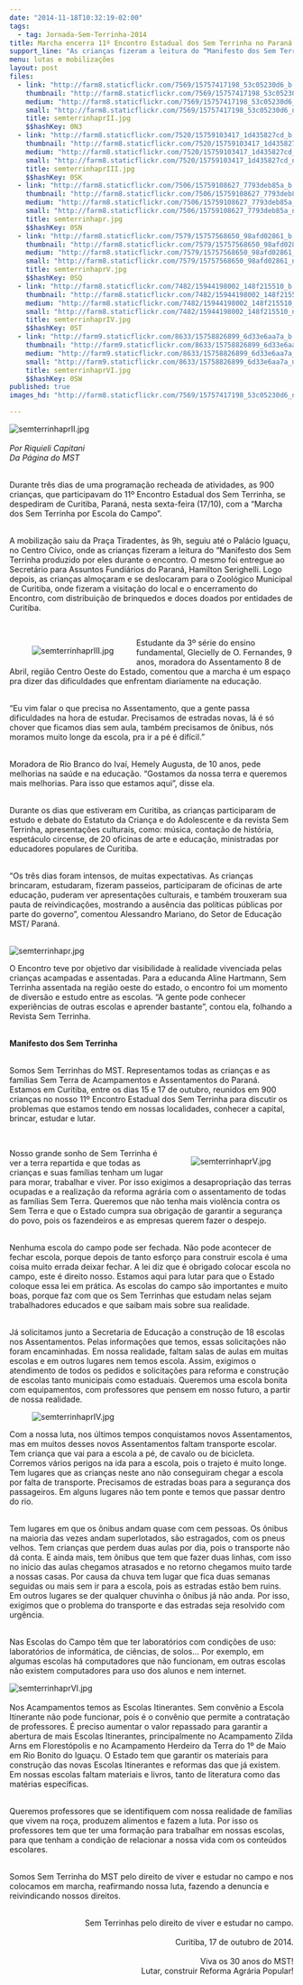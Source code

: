 ```yaml
---
date: "2014-11-18T10:32:19-02:00"
tags:
  - tag: Jornada-Sem-Terrinha-2014
title: Marcha encerra 11º Encontro Estadual dos Sem Terrinha no Paraná
support_line: "As crianças fizeram a leitura do “Manifesto dos Sem Terrinha\", construído durante o encontro, entregue ao Secretário para Assuntos Fundiários do Paraná."
menu: lutas e mobilizações
layout: post
files:
  - link: "http://farm8.staticflickr.com/7569/15757417198_53c05230d6_b.jpg"
    thumbnail: "http://farm8.staticflickr.com/7569/15757417198_53c05230d6_t.jpg"
    medium: "http://farm8.staticflickr.com/7569/15757417198_53c05230d6_z.jpg"
    small: "http://farm8.staticflickr.com/7569/15757417198_53c05230d6_n.jpg"
    title: semterrinhaprII.jpg
    $$hashKey: 0N3
  - link: "http://farm8.staticflickr.com/7520/15759103417_1d435827cd_b.jpg"
    thumbnail: "http://farm8.staticflickr.com/7520/15759103417_1d435827cd_t.jpg"
    medium: "http://farm8.staticflickr.com/7520/15759103417_1d435827cd_z.jpg"
    small: "http://farm8.staticflickr.com/7520/15759103417_1d435827cd_n.jpg"
    title: semterrinhaprIII.jpg
    $$hashKey: 0SK
  - link: "http://farm8.staticflickr.com/7506/15759108627_7793deb85a_b.jpg"
    thumbnail: "http://farm8.staticflickr.com/7506/15759108627_7793deb85a_t.jpg"
    medium: "http://farm8.staticflickr.com/7506/15759108627_7793deb85a_z.jpg"
    small: "http://farm8.staticflickr.com/7506/15759108627_7793deb85a_n.jpg"
    title: semterrinhapr.jpg
    $$hashKey: 0SN
  - link: "http://farm8.staticflickr.com/7579/15757568650_98afd02861_b.jpg"
    thumbnail: "http://farm8.staticflickr.com/7579/15757568650_98afd02861_t.jpg"
    medium: "http://farm8.staticflickr.com/7579/15757568650_98afd02861_z.jpg"
    small: "http://farm8.staticflickr.com/7579/15757568650_98afd02861_n.jpg"
    title: semterrinhaprV.jpg
    $$hashKey: 0SQ
  - link: "http://farm8.staticflickr.com/7482/15944198002_148f215510_b.jpg"
    thumbnail: "http://farm8.staticflickr.com/7482/15944198002_148f215510_t.jpg"
    medium: "http://farm8.staticflickr.com/7482/15944198002_148f215510_z.jpg"
    small: "http://farm8.staticflickr.com/7482/15944198002_148f215510_n.jpg"
    title: semterrinhaprIV.jpg
    $$hashKey: 0ST
  - link: "http://farm9.staticflickr.com/8633/15758826899_6d33e6aa7a_b.jpg"
    thumbnail: "http://farm9.staticflickr.com/8633/15758826899_6d33e6aa7a_t.jpg"
    medium: "http://farm9.staticflickr.com/8633/15758826899_6d33e6aa7a_z.jpg"
    small: "http://farm9.staticflickr.com/8633/15758826899_6d33e6aa7a_n.jpg"
    title: semterrinhaprVI.jpg
    $$hashKey: 0SW
published: true
images_hd: "http://farm8.staticflickr.com/7569/15757417198_53c05230d6_n.jpg"

---
```

<p><img alt="semterrinhaprII.jpg" src="http://farm8.staticflickr.com/7569/15757417198_53c05230d6_b.jpg" /><br />
<br />
<em>Por Riquieli Capitani<br />
Da P&aacute;gina do MST</em></p>

<p><br />
Durante tr&ecirc;s dias de uma programa&ccedil;&atilde;o recheada de atividades, as 900 crian&ccedil;as, que participavam do 11&ordm; Encontro Estadual dos Sem Terrinha, se despediram de Curitiba, Paran&aacute;, nesta sexta-feira (17/10), com a &ldquo;Marcha dos Sem Terrinha por Escola do Campo&rdquo;.</p>

<p><br />
A mobiliza&ccedil;&atilde;o saiu da Pra&ccedil;a Tiradentes, &agrave;s 9h, seguiu at&eacute; o Pal&aacute;cio Igua&ccedil;u, no Centro C&iacute;vico, onde as crian&ccedil;as fizeram a leitura do &ldquo;Manifesto dos Sem Terrinha produzido por eles durante o encontro. O mesmo foi entregue ao Secret&aacute;rio para Assuntos Fundi&aacute;rios do Paran&aacute;, Hamilton Serighelli. Logo depois, as crian&ccedil;as almo&ccedil;aram e se deslocaram para o Zool&oacute;gico Municipal de Curitiba, onde fizeram a visita&ccedil;&atilde;o do local e o encerramento do Encontro, com distribui&ccedil;&atilde;o de brinquedos e doces doados por entidades de Curitiba.</p>

<p>&nbsp;</p>

<figure class="image" style="float:left"><img alt="semterrinhaprIII.jpg" src="http://farm8.staticflickr.com/7520/15759103417_1d435827cd_b.jpg" />
<figcaption></figcaption>
</figure>

<p>Estudante da 3&ordm; s&eacute;rie do ensino fundamental, Glecielly de O. Fernandes, 9 anos, moradora do Assentamento 8 de Abril, regi&atilde;o Centro Oeste do Estado, comentou que a marcha &eacute; um espa&ccedil;o pra dizer das dificuldades que enfrentam diariamente na educa&ccedil;&atilde;o.&nbsp;</p>

<p><br />
&ldquo;Eu vim falar o que precisa no Assentamento, que a gente passa dificuldades na hora de estudar. Precisamos de estradas novas, l&aacute; &eacute; s&oacute; chover que ficamos dias sem aula, tamb&eacute;m precisamos de &ocirc;nibus, n&oacute;s moramos muito longe da escola, pra ir a p&eacute; &eacute; dif&iacute;cil.&rdquo;<br />
&nbsp;</p>

<p>Moradora de Rio Branco do Iva&iacute;, Hemely Augusta, de 10 anos, pede melhorias na sa&uacute;de e na educa&ccedil;&atilde;o. &ldquo;Gostamos da nossa terra e queremos mais melhorias. Para isso que estamos aqui&rdquo;, disse ela.<br />
&nbsp;</p>

<p>Durante os dias que estiveram em Curitiba, as crian&ccedil;as participaram de estudo e debate do Estatuto da Crian&ccedil;a e do Adolescente e da revista Sem Terrinha, apresenta&ccedil;&otilde;es culturais, como: m&uacute;sica, conta&ccedil;&atilde;o de hist&oacute;ria, espet&aacute;culo circense, de 20 oficinas de arte e educa&ccedil;&atilde;o, ministradas por educadores populares de Curitiba.<br />
&nbsp;</p>

<p>&ldquo;Os tr&ecirc;s dias foram intensos, de muitas expectativas. As crian&ccedil;as brincaram, estudaram, fizeram passeios, participaram de oficinas de arte educa&ccedil;&atilde;o, puderam ver apresenta&ccedil;&otilde;es culturais, e tamb&eacute;m trouxeram sua pauta de reivindica&ccedil;&otilde;es, mostrando a aus&ecirc;ncia das pol&iacute;ticas p&uacute;blicas por parte do governo&rdquo;, comentou Alessandro Mariano, do Setor de Educa&ccedil;&atilde;o MST/ Paran&aacute;.</p>

<p><br />
<img alt="semterrinhapr.jpg" src="http://farm8.staticflickr.com/7506/15759108627_7793deb85a_b.jpg" /></p>

<p>O Encontro teve por objetivo dar visibilidade &agrave; realidade vivenciada pelas crian&ccedil;as acampadas e assentadas. Para a educanda Aline Hartmann, Sem Terrinha assentada na regi&atilde;o oeste do estado, o encontro foi um momento de divers&atilde;o e estudo entre as escolas. &ldquo;A gente pode conhecer experi&ecirc;ncias de outras escolas e aprender bastante&rdquo;, contou ela, folhando a Revista Sem Terrinha.</p>

<p><br />
<strong>Manifesto dos Sem Terrinha</strong><br />
&nbsp;</p>

<p>Somos Sem Terrinhas do MST. Representamos todas as crian&ccedil;as e as fam&iacute;lias Sem Terra de Acampamentos e Assentamentos do Paran&aacute;. Estamos em Curitiba, entre os dias 15 e 17 de outubro, reunidos em 900 crian&ccedil;as no nosso 11&ordm; Encontro Estadual dos Sem Terrinha para discutir os problemas que estamos tendo em nossas localidades, conhecer a capital, brincar, estudar e lutar.</p>

<p>&nbsp;</p>

<figure class="image" style="float:right"><img alt="semterrinhaprV.jpg" src="http://farm8.staticflickr.com/7579/15757568650_98afd02861_b.jpg" />
<figcaption></figcaption>
</figure>

<p>Nosso grande sonho de Sem Terrinha &eacute; ver a terra repartida e que todas as crian&ccedil;as e suas fam&iacute;lias tenham um lugar para morar, trabalhar e viver. Por isso exigimos a desapropria&ccedil;&atilde;o das terras ocupadas e a realiza&ccedil;&atilde;o da reforma agr&aacute;ria com o assentamento de todas as fam&iacute;lias Sem Terra. Queremos que n&atilde;o tenha mais viol&ecirc;ncia contra os Sem Terra e que o Estado cumpra sua obriga&ccedil;&atilde;o de garantir a seguran&ccedil;a do povo, pois os fazendeiros e as empresas querem fazer o despejo.</p>

<p><br />
Nenhuma escola do campo pode ser fechada. N&atilde;o pode acontecer de fechar escola, porque depois de tanto esfor&ccedil;o para construir escola &eacute; uma coisa muito errada deixar fechar. A lei diz que &eacute; obrigado colocar escola no campo, este &eacute; direito nosso. Estamos aqui para lutar para que o Estado coloque essa lei em pr&aacute;tica. As escolas do campo s&atilde;o importantes e muito boas, porque faz com que os Sem Terrinhas que estudam nelas sejam trabalhadores educados e que saibam mais sobre sua realidade.</p>

<p><br />
J&aacute; solicitamos junto a Secretaria de Educa&ccedil;&atilde;o a constru&ccedil;&atilde;o de 18 escolas nos Assentamentos. Pelas informa&ccedil;&otilde;es que temos, essas solicita&ccedil;&otilde;es n&atilde;o foram encaminhadas. Em nossa realidade, faltam salas de aulas em muitas escolas e em outros lugares nem temos escola. Assim, exigimos o atendimento de todos os pedidos e solicita&ccedil;&otilde;es para reforma e constru&ccedil;&atilde;o de escolas tanto municipais como estaduais. Queremos uma escola bonita com equipamentos, com professores que pensem em nosso futuro, a partir de nossa realidade.</p>

<figure class="image"><img alt="semterrinhaprIV.jpg" src="http://farm8.staticflickr.com/7482/15944198002_148f215510_b.jpg" />
<figcaption></figcaption>
</figure>

<p>Com a nossa luta, nos &uacute;ltimos tempos conquistamos novos Assentamentos, mas em muitos desses novos Assentamentos faltam transporte escolar. Tem crian&ccedil;a que vai para a escola a p&eacute;, de cavalo ou de bicicleta. Corremos v&aacute;rios perigos na ida para a escola, pois o trajeto &eacute; muito longe. Tem lugares que as crian&ccedil;as neste ano n&atilde;o conseguiram chegar a escola por falta de transporte. Precisamos de estradas boas para a seguran&ccedil;a dos passageiros. Em alguns lugares n&atilde;o tem ponte e temos que passar dentro do rio.</p>

<p><br />
Tem lugares em que os &ocirc;nibus andam quase com cem pessoas. Os &ocirc;nibus na maioria das vezes andam superlotados, s&atilde;o estragados, com os pneus velhos. Tem crian&ccedil;as que perdem duas aulas por dia, pois o transporte n&atilde;o d&aacute; conta. E ainda mais, tem &ocirc;nibus que tem que fazer duas linhas, com isso no inicio das aulas chegamos atrasados e no retorno chegamos muito tarde a nossas casas. Por causa da chuva tem lugar que fica duas semanas seguidas ou mais sem ir para a escola, pois as estradas est&atilde;o bem ruins. Em outros lugares se der qualquer chuvinha o &ocirc;nibus j&aacute; n&atilde;o anda. Por isso, exigimos que o problema do transporte e das estradas seja resolvido com urg&ecirc;ncia.</p>

<p><br />
Nas Escolas do Campo t&ecirc;m que ter laborat&oacute;rios com condi&ccedil;&otilde;es de uso: laborat&oacute;rios de inform&aacute;tica, de ci&ecirc;ncias, de solos... Por exemplo, em algumas escolas h&aacute; computadores que n&atilde;o funcionam, em outras escolas n&atilde;o existem computadores para uso dos alunos e nem internet.</p>

<p><img alt="semterrinhaprVI.jpg" src="http://farm9.staticflickr.com/8633/15758826899_6d33e6aa7a_b.jpg" /><br />
<br />
Nos Acampamentos temos as Escolas Itinerantes. Sem conv&ecirc;nio a Escola Itinerante n&atilde;o pode funcionar, pois &eacute; o conv&ecirc;nio que permite a contrata&ccedil;&atilde;o de professores. &Eacute; preciso aumentar o valor repassado para garantir a abertura de mais Escolas Itinerantes, principalmente no Acampamento Zilda Arns em Florest&oacute;polis e no Acampamento Herdeiro da Terra do 1&ordm; de Maio em Rio Bonito do Igua&ccedil;u. O Estado tem que garantir os materiais para constru&ccedil;&atilde;o das novas Escolas Itinerantes e reformas das que j&aacute; existem. Em nossas escolas faltam materiais e livros, tanto de literatura como das mat&eacute;rias espec&iacute;ficas.&nbsp;</p>

<p><br />
Queremos professores que se identifiquem com nossa realidade de fam&iacute;lias que vivem na ro&ccedil;a, produzem alimentos e fazem a luta. Por isso os professores tem que ter uma forma&ccedil;&atilde;o para trabalhar em nossas escolas, para que tenham a condi&ccedil;&atilde;o de relacionar a nossa vida com os conte&uacute;dos escolares.&nbsp;</p>

<p><br />
Somos Sem Terrinha do MST pelo direito de viver e estudar no campo e nos colocamos em marcha, reafirmando nossa luta, fazendo a denuncia e reivindicando nossos direitos.<br />
&nbsp;</p>

<p style="text-align: right;">Sem Terrinhas pelo direito de viver e estudar no campo.<br />
&nbsp;<br />
Curitiba, 17 de outubro de 2014.<br />
&nbsp;<br />
Viva os 30 anos do MST!<br />
Lutar, construir Reforma Agr&aacute;ria Popular!</p>
